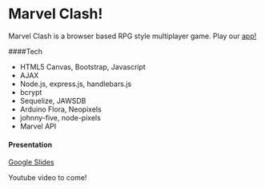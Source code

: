 # Marvel Clash!

Marvel Clash is a browser based RPG style multiplayer game. Play our [app!](https://mighty-caverns-99251.herokuapp.com/game)

####Tech
* HTML5 Canvas, Bootstrap, Javascript
* AJAX
* Node.js, express.js, handlebars.js
* bcrypt
* Sequelize, JAWSDB
* Arduino Flora, Neopixels
* johnny-five, node-pixels
* Marvel API

#### Presentation
[Google Slides](https://docs.google.com/presentation/d/1uzZluNQucP122YS9-RfwMLLxWnUB8q0fvddzm63OwfI/edit?usp=sharing)

Youtube video to come!

